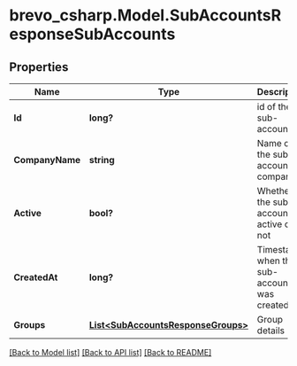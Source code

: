 # brevo_csharp.Model.SubAccountsResponseSubAccounts
## Properties

Name | Type | Description | Notes
------------ | ------------- | ------------- | -------------
**Id** | **long?** | id of the sub-account | 
**CompanyName** | **string** | Name of the sub-account company | 
**Active** | **bool?** | Whether the sub-account is active or not | 
**CreatedAt** | **long?** | Timestamp when the sub-account was created | 
**Groups** | [**List&lt;SubAccountsResponseGroups&gt;**](SubAccountsResponseGroups.md) | Group details | 

[[Back to Model list]](../README.md#documentation-for-models) [[Back to API list]](../README.md#documentation-for-api-endpoints) [[Back to README]](../README.md)

